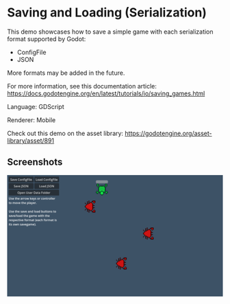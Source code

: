 # Saving and Loading (Serialization)

This demo showcases how to save a simple game with each serialization
format supported by Godot:

- ConfigFile
- JSON

More formats may be added in the future.

For more information, see this documentation article:
https://docs.godotengine.org/en/latest/tutorials/io/saving_games.html

Language: GDScript

Renderer: Mobile

Check out this demo on the asset library: https://godotengine.org/asset-library/asset/891

## Screenshots

![Screenshot](screenshots/save_load.png)
